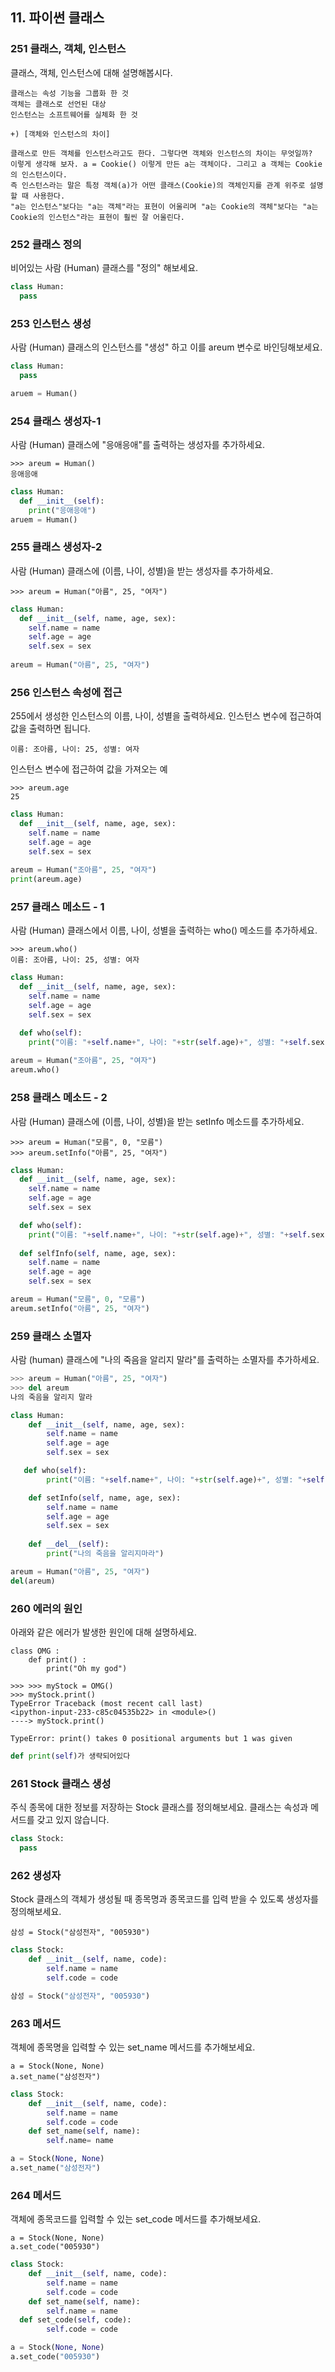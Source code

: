 ## 11. 파이썬 클래스

### 251 클래스, 객체, 인스턴스
클래스, 객체, 인스턴스에 대해 설명해봅시다.
```
클래스는 속성 기능을 그룹화 한 것
객체는 클래스로 선언된 대상
인스턴스는 소프트웨어를 실체화 한 것

+) [객체와 인스턴스의 차이]

클래스로 만든 객체를 인스턴스라고도 한다. 그렇다면 객체와 인스턴스의 차이는 무엇일까? 
이렇게 생각해 보자. a = Cookie() 이렇게 만든 a는 객체이다. 그리고 a 객체는 Cookie의 인스턴스이다. 
즉 인스턴스라는 말은 특정 객체(a)가 어떤 클래스(Cookie)의 객체인지를 관계 위주로 설명할 때 사용한다. 
"a는 인스턴스"보다는 "a는 객체"라는 표현이 어울리며 "a는 Cookie의 객체"보다는 "a는 Cookie의 인스턴스"라는 표현이 훨씬 잘 어울린다.
```

### 252 클래스 정의
비어있는 사람 (Human) 클래스를 "정의" 해보세요.
```python
class Human:
  pass
```

### 253 인스턴스 생성
사람 (Human) 클래스의 인스턴스를 "생성" 하고 이를 areum 변수로 바인딩해보세요.

```python
class Human:
  pass

aruem = Human()
```

### 254 클래스 생성자-1
사람 (Human) 클래스에 "응애응애"를 출력하는 생성자를 추가하세요.
```
>>> areum = Human()
응애응애
```
```python
class Human:
  def __init__(self):
    print("응애응애")
aruem = Human()
```

### 255 클래스 생성자-2
사람 (Human) 클래스에 (이름, 나이, 성별)을 받는 생성자를 추가하세요.
```
>>> areum = Human("아름", 25, "여자") 
```
```python
class Human:
  def __init__(self, name, age, sex):
    self.name = name
    self.age = age
    self.sex = sex
    
areum = Human("아름", 25, "여자")
```

### 256 인스턴스 속성에 접근
255에서 생성한 인스턴스의 이름, 나이, 성별을 출력하세요. 인스턴스 변수에 접근하여 값을 출력하면 됩니다.
```
이름: 조아름, 나이: 25, 성별: 여자
```
인스턴스 변수에 접근하여 값을 가져오는 예
```
>>> areum.age
25
```
```python
class Human:
  def __init__(self, name, age, sex):
    self.name = name
    self.age = age
    self.sex = sex
    
areum = Human("조아름", 25, "여자")
print(areum.age)
```

### 257 클래스 메소드 - 1
사람 (Human) 클래스에서 이름, 나이, 성별을 출력하는 who() 메소드를 추가하세요.
```
>>> areum.who()
이름: 조아름, 나이: 25, 성별: 여자
```
```python
class Human:
  def __init__(self, name, age, sex):
    self.name = name
    self.age = age
    self.sex = sex

  def who(self):
    print("이름: "+self.name+", 나이: "+str(self.age)+", 성별: "+self.sex)
    
areum = Human("조아름", 25, "여자")
areum.who()
```

### 258 클래스 메소드 - 2
사람 (Human) 클래스에 (이름, 나이, 성별)을 받는 setInfo 메소드를 추가하세요.
```
>>> areum = Human("모름", 0, "모름")
>>> areum.setInfo("아름", 25, "여자")
```
```python
class Human:
  def __init__(self, name, age, sex):
    self.name = name
    self.age = age
    self.sex = sex

  def who(self):
    print("이름: "+self.name+", 나이: "+str(self.age)+", 성별: "+self.sex)
    
  def selfInfo(self, name, age, sex):
    self.name = name
    self.age = age
    self.sex = sex

areum = Human("모름", 0, "모름")
areum.setInfo("아름", 25, "여자")
```

### 259 클래스 소멸자
사람 (human) 클래스에 "나의 죽음을 알리지 말라"를 출력하는 소멸자를 추가하세요.
```python
>>> areum = Human("아름", 25, "여자")
>>> del areum
나의 죽음을 알리지 말라
```
```python
class Human:
    def __init__(self, name, age, sex):
        self.name = name
        self.age = age
        self.sex = sex

   def who(self):
        print("이름: "+self.name+", 나이: "+str(self.age)+", 성별: "+self.sex)

    def setInfo(self, name, age, sex):
        self.name = name
        self.age = age
        self.sex = sex
        
    def __del__(self):
        print("나의 죽음을 알리지마라")

areum = Human("아름", 25, "여자")
del(areum)
```

### 260 에러의 원인
아래와 같은 에러가 발생한 원인에 대해 설명하세요.
```
class OMG : 
    def print() :
        print("Oh my god")

>>> >>> myStock = OMG()
>>> myStock.print()
TypeError Traceback (most recent call last)
<ipython-input-233-c85c04535b22> in <module>()
----> myStock.print()

TypeError: print() takes 0 positional arguments but 1 was given
```
```python
def print(self)가 생략되어있다
```

### 261 Stock 클래스 생성
주식 종목에 대한 정보를 저장하는 Stock 클래스를 정의해보세요. 클래스는 속성과 메서드를 갖고 있지 않습니다.
```python
class Stock:
  pass
```

### 262 생성자
Stock 클래스의 객체가 생성될 때 종목명과 종목코드를 입력 받을 수 있도록 생성자를 정의해보세요.
```
삼성 = Stock("삼성전자", "005930")
```
```python
class Stock:
    def __init__(self, name, code):
        self.name = name
        self.code = code

삼성 = Stock("삼성전자", "005930")
```

### 263 메서드
객체에 종목명을 입력할 수 있는 set_name 메서드를 추가해보세요.
```
a = Stock(None, None)
a.set_name("삼성전자")
```
```python
class Stock:
    def __init__(self, name, code):
        self.name = name
        self.code = code
    def set_name(self, name):
        self.name= name

a = Stock(None, None)
a.set_name("삼성전자")
```

### 264 메서드
객체에 종목코드를 입력할 수 있는 set_code 메서드를 추가해보세요.
```
a = Stock(None, None)
a.set_code("005930")
```
```python
class Stock:
    def __init__(self, name, code):
        self.name = name
        self.code = code
    def set_name(self, name):
        self.name = name
  def set_code(self, code):
        self.code = code

a = Stock(None, None)
a.set_code("005930")
```
